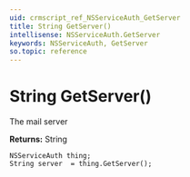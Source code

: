 ```yaml
---
uid: crmscript_ref_NSServiceAuth_GetServer
title: String GetServer()
intellisense: NSServiceAuth.GetServer
keywords: NSServiceAuth, GetServer
so.topic: reference
---
```


# String GetServer()

The mail server

**Returns:** String

```crmscript
NSServiceAuth thing;
String server  = thing.GetServer();
```

